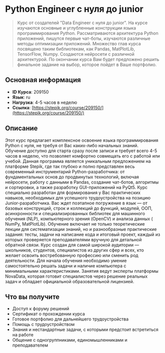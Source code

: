 # Python Engineer с нуля до junior

> Курс от создателей "Data Engineer с нуля до junior". На курсе изучаются основные и углубленные конструкции языка
> программирования Python. Рассматриваются архитектура Python приложений, пишутся первые чат-боты, изучаются различные методы
> оптимизации приложений. Множество глав курса посвящено таким библиотекам, как Pandas, MatPlotLib, TensorFlow, Numpy. Создаются
> нейросети с различной архитектурой. По окончании курса Вам будет предложено решить финальное задание на выбор, которое пойдет в
> Ваше портфолио.

## Основная информация

- **ID Курса**: 209150
- **Язык**: ru
- **Нагрузка**: 4-5 часов в неделю
- **Ссылка**: [https://stepik.org/course/209150/](https://stepik.org/course/209150/)

## Описание

Этот курс предлагает комплексное освоение языка программирования Python с нуля, не требуя от Вас каких-либо начальных знаний.
Обучение доступно для старта сразу после записи и требует всего 4-5 часов в неделю, что позволяет комфортно совмещать его с
работой или учебой. Данная программа является уникальным предложением на платформе Stepik, где так глубоко и полно представлен
весь современный инструментарий Python-разработчика: от фундаментальных основ до продвинутых технологий, включая нейросети,
работу с данными в Pandas, создание чат-ботов, алгоритмы и сортировки, а также разработку GUI-приложений на PyQt5. Курс
специально разработан для формирования у Вас практических навыков, необходимых для успешного трудоустройства на позицию
Junior-разработчика. Вас ждет поэтапное погружение в язык — от базовых конструкций, строк и коллекций до функций, модулей, ООП,
асинхронности и специализированных библиотек для машинного обучения (NLP), компьютерного зрения (OpenCV) и анализа данных (
NumPy, MatPlotLib). Обучение включает не только теоретические лекции для систематизации знаний, но и разнообразные практические
задания: тесты, задачи на написание кода и итоговый проект, каждый из которых проверяется преподавателями вручную для детальной
обратной связи. Курс создан для самой широкой аудитории — школьников, студентов, специалистов из других сфер и всех, кто желает
освоить востребованную профессию или сменить род деятельности. Для начала обучения необходимо умение самостоятельно решать
задачи и наличие компьютера с минимальными характеристиками. Занятия ведут эксперты платформы NovaData, которая готовит
специалистов через решение реальных задач и обладает официальной образовательной лицензией.

## Что вы получите

- Доступ к форуму решений
- Сертификат о прохождении курса
- Готовое портфолио для дальнейшего трудоустройства
- Помощь с трудоустройством
- Знания и нестандартные задачи, с которыми предстоит встретиться на работе
- Общение с одногруппниками, единомышленниками и преподавателем
